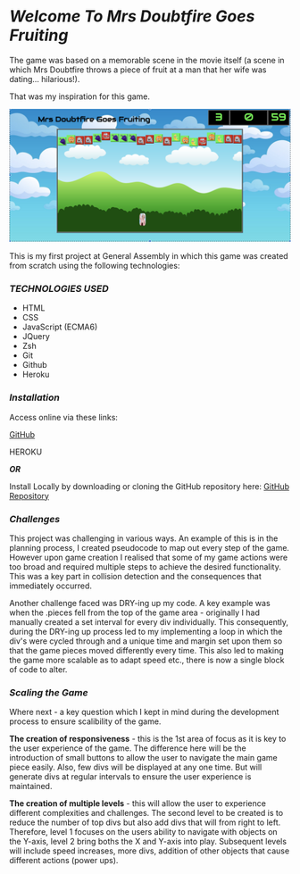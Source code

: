 # **_Welcome To Mrs Doubtfire Goes Fruiting_**

The game was based on a memorable scene in the movie itself (a scene in which Mrs Doubtfire throws a piece of fruit at a man that her wife was dating... hilarious!).

That was my inspiration for this game.

![](gameSs.png)

This is my first project at General Assembly in which this game was created from scratch using the following technologies:

### ***TECHNOLOGIES USED***

* 	HTML
*  CSS
*  JavaScript (ECMA6)
*  JQuery
*  Zsh
*  Git
*  Github
*  Heroku


### ***Installation***

Access online via these links:

[GitHub](https://github.com/avadher510/project_1_mrs_doubtfire)

HEROKU

***OR***

Install Locally by downloading or cloning the GitHub repository here: [GitHub Repository](https://github.com/avadher510/project_1_mrs_doubtfire)

### ***Challenges***

This project was challenging in various ways. An example of this is in the planning process, I created pseudocode to map out every step of the game. However upon game creation I realised that some of my game actions were too broad and required multiple steps to achieve the desired functionality. This was a key part in collision detection and the consequences that immediately occurred. 

Another challenge faced was DRY-ing up my code. A key example was when the .pieces fell from the top of the game area - originally I had manually created a set interval for every div individually. This consequently, during the DRY-ing up process led to my implementing a loop in which the div's were cycled through and a unique time and margin set upon them so that the game pieces moved differently every time. This also led to making the game more scalable as to adapt speed etc., there is now a single block of code to alter. 

### ***Scaling the Game***

Where next - a key question which I kept in mind during the development process to ensure scalibility of the game.

**The creation of responsiveness** - this is the 1st area of focus as it is key to the user experience of the game. The difference here will be the introduction of small buttons to allow the user to navigate the main game piece easily. Also, few divs will be displayed at any one time. But will generate divs at regular intervals to ensure the user experience is maintained.

**The creation of multiple levels** - this will allow the user to experience different complexities and challenges. The second level to be created is to reduce the number of top divs but also add divs that will from right to left. Therefore, level 1 focuses on the users ability to navigate with objects on the Y-axis, level 2 bring boths the X and Y-axis into play. Subsequent levels will include speed increases, more divs, addition of other objects that cause different actions (power ups).

